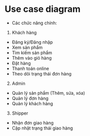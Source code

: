 
# Use case diagram
- Các chức năng chính:
1. Khách hàng
+ Đăng ký/Đăng nhập
+ Xem sản phẩm
+ Tìm kiếm sản phẩm
+ Thêm vào giỏ hàng
+ Đặt hàng
+ Thanh toán online
+ Theo dõi trạng thái đơn hàng
2. Admin
+ Quản lý sản phẩm (Thêm, sửa, xóa)
+ Quản lý đơn hàng
+ Quản lý khách hàng
3. Shipper
+ Nhận đơn giao hàng
+ Cập nhật trạng thái giao hàng